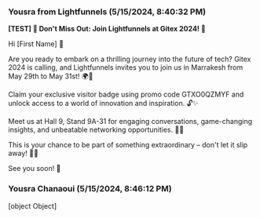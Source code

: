 ### Yousra from Lightfunnels (5/15/2024, 8:40:32 PM)

**[TEST] 🌟 Don't Miss Out: Join Lightfunnels at Gitex 2024! 🚀**

Hi [First Name] 🎉

Are you ready to embark on a thrilling journey into the future of
tech? Gitex 2024 is calling, and Lightfunnels invites you to join us
in Marrakesh from May 29th to May 31st! 🌍💫

Claim your exclusive visitor badge using promo code GTXO0QZMYF and
unlock access to a world of innovation and inspiration. 🔓✨

Meet us at Hall 9, Stand 9A-31 for engaging conversations,
game-changing insights, and unbeatable networking opportunities.
🤝💡

This is your chance to be part of something extraordinary – don't
let it slip away! 🚀✨

See you soon! 🌟

### Yousra Chanaoui (5/15/2024, 8:46:12 PM)

[object Object]
